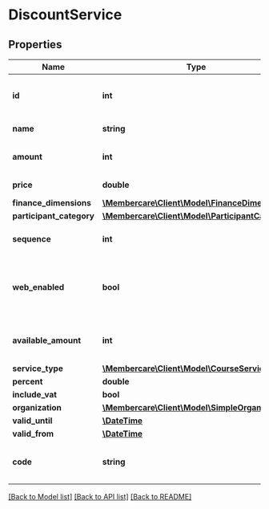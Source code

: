 # DiscountService

## Properties
Name | Type | Description | Notes
------------ | ------------- | ------------- | -------------
**id** | **int** | The identification number of the service. | [optional] 
**name** | **string** | The name of the service | [optional] 
**amount** | **int** | The default amount for the service. | [optional] 
**price** | **double** | The price of the service | [optional] 
**finance_dimensions** | [**\Membercare\Client\Model\FinanceDimensions**](FinanceDimensions.md) |  | [optional] 
**participant_category** | [**\Membercare\Client\Model\ParticipantCategory**](ParticipantCategory.md) |  | [optional] 
**sequence** | **int** | The ordering sequence of the service | [optional] 
**web_enabled** | **bool** | Indicates whether or not to display the service on web. | [optional] 
**available_amount** | **int** | The avaliable amount for the service. | [optional] 
**service_type** | [**\Membercare\Client\Model\CourseServiceType**](CourseServiceType.md) |  | [optional] 
**percent** | **double** | Percent | [optional] 
**include_vat** | **bool** | IncludeVat | [optional] 
**organization** | [**\Membercare\Client\Model\SimpleOrganization**](SimpleOrganization.md) |  | [optional] 
**valid_until** | [**\DateTime**](\DateTime.md) | ValidUntil | [optional] 
**valid_from** | [**\DateTime**](\DateTime.md) | ValidFrom | [optional] 
**code** | **string** | The code to be used to get the discount | [optional] 

[[Back to Model list]](../../README.md#documentation-for-models) [[Back to API list]](../../README.md#documentation-for-api-endpoints) [[Back to README]](../../README.md)

